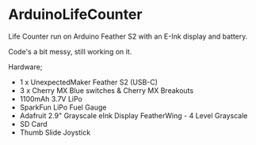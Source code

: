 # ArduinoLifeCounter
Life Counter run on Arduino Feather S2 with an E-Ink display and battery.

Code's a bit messy, still working on it.

Hardware;
- 1 x UnexpectedMaker Feather S2 (USB-C)
- 3 x Cherry MX Blue switches & Cherry MX Breakouts
- 1100mAh 3.7V LiPo
- SparkFun LiPo Fuel Gauge
- Adafruit 2.9" Grayscale eInk Display FeatherWing - 4 Level Grayscale
- SD Card
- Thumb Slide Joystick

